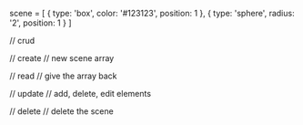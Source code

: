 scene = [
  {
    type: 'box',
    color: '#123123',
    position: 1
  },
  {
    type: 'sphere',
    radius: '2',
    position: 1
  }
]

// crud

// create
// new scene array

// read
// give the array back

// update
// add, delete, edit elements

// delete
// delete the scene
